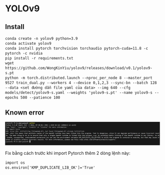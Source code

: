 # YOLOv9

## Install

```[bash]
conda create -n yolov9 python=3.9
conda activate yolov9
conda install pytorch torchvision torchaudio pytorch-cuda=11.8 -c pytorch -c nvidia
pip install -r requirements.txt
wget https://github.com/WongKinYiu/yolov9/releases/download/v0.1/yolov9-s.pt
python -m torch.distributed.launch --nproc_per_node 8 --master_port 9527 train_dual.py --workers 4 --device 0,1,2,3 --sync-bn --batch 128 --data <set đường dẫn file yaml của data> --img 640 --cfg models/detect/yolov9-s.yaml --weights 'yolov9-s.pt' --name yolov9-s --epochs 500 --patience 100
```

## Known error

![image](OMP_error.png)

Fix bằng cách trước khi import Pytorch thêm 2 dòng lệnh này:

```[python]
import os
os.environ['KMP_DUPLICATE_LIB_OK']='True'
```
